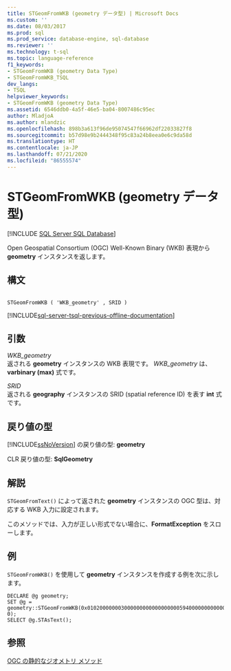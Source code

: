 ```yaml
---
title: STGeomFromWKB (geometry データ型) | Microsoft Docs
ms.custom: ''
ms.date: 08/03/2017
ms.prod: sql
ms.prod_service: database-engine, sql-database
ms.reviewer: ''
ms.technology: t-sql
ms.topic: language-reference
f1_keywords:
- STGeomFromWKB (geometry Data Type)
- STGeomFromWKB_TSQL
dev_langs:
- TSQL
helpviewer_keywords:
- STGeomFromWKB (geometry Data Type)
ms.assetid: 6546ddb0-4a5f-46e5-ba04-8007486c95ec
author: MladjoA
ms.author: mlandzic
ms.openlocfilehash: 898b3a613f96de95074547f66962df22033827f8
ms.sourcegitcommit: b57d98e9b2444348f95c83a24b8eea0e6c9da58d
ms.translationtype: HT
ms.contentlocale: ja-JP
ms.lasthandoff: 07/21/2020
ms.locfileid: "86555574"
---
```

# <a name="stgeomfromwkb-geometry-data-type"></a>STGeomFromWKB (geometry データ型)
[!INCLUDE [SQL Server SQL Database](../../includes/applies-to-version/sql-asdb.md)]

Open Geospatial Consortium (OGC) Well-Known Binary (WKB) 表現から **geometry** インスタンスを返します。
  
## <a name="syntax"></a>構文  
  
```  
  
STGeomFromWKB ( 'WKB_geometry' , SRID )  
```  
  
[!INCLUDE[sql-server-tsql-previous-offline-documentation](../../includes/sql-server-tsql-previous-offline-documentation.md)]

## <a name="arguments"></a>引数
 *WKB_geometry*  
 返される **geometry** インスタンスの WKB 表現です。 *WKB_geometry* は、**varbinary (max)** 式です。  
  
 *SRID*  
 返される **geography** インスタンスの SRID (spatial reference ID) を表す **int** 式です。  
  
## <a name="return-types"></a>戻り値の型  
 [!INCLUDE[ssNoVersion](../../includes/ssnoversion-md.md)] の戻り値の型: **geometry**  
  
 CLR 戻り値の型: **SqlGeometry**  
  
## <a name="remarks"></a>解説  
 `STGeomFromText()` によって返された **geometry** インスタンスの OGC 型は、対応する WKB 入力に設定されます。  
  
 このメソッドでは、入力が正しい形式でない場合に、**FormatException** をスローします。  
  
## <a name="examples"></a>例  
 `STGeomFromWKB()` を使用して **geometry** インスタンスを作成する例を次に示します。  
  
```  
DECLARE @g geometry;   
SET @g = geometry::STGeomFromWKB(0x010200000003000000000000000000594000000000000059400000000000003440000000000080664000000000008066400000000000806640, 0);  
SELECT @g.STAsText();  
```  
  
## <a name="see-also"></a>参照  
 [OGC の静的なジオメトリ メソッド](../../t-sql/spatial-geometry/ogc-static-geometry-methods.md)  
  
  

